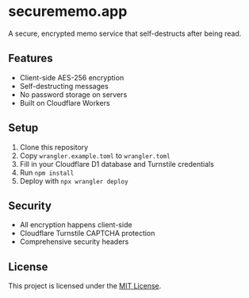 # securememo.app

A secure, encrypted memo service that self-destructs after being read.

## Features
- Client-side AES-256 encryption
- Self-destructing messages
- No password storage on servers
- Built on Cloudflare Workers

## Setup
1. Clone this repository
2. Copy `wrangler.example.toml` to `wrangler.toml`
3. Fill in your Cloudflare D1 database and Turnstile credentials
4. Run `npm install`
5. Deploy with `npx wrangler deploy`

## Security
- All encryption happens client-side
- Cloudflare Turnstile CAPTCHA protection
- Comprehensive security headers

## License

This project is licensed under the [MIT License](LICENSE).